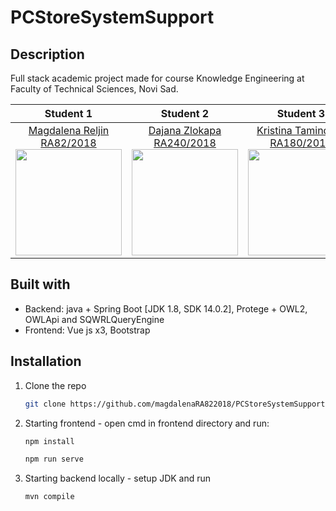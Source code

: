 # PCStoreSystemSupport
## Description

Full stack academic project made for course Knowledge Engineering at Faculty of Technical Sciences, Novi Sad.

|       Student 1       |       Student 2       |       Student 3       |   
|:----------------------:|:----------------------:|:----------------------:|
| [Magdalena Reljin RA82/2018](https://github.com/magdalenaRA822018) <br> <img src="https://avatars.githubusercontent.com/magdalenaRA822018" width="170" height="170"> | [Dajana Zlokapa RA240/2018](https://github.com/Dajana11-99) <br> <img src="https://avatars.githubusercontent.com/Dajana11-99" width="170" height="170"> | [Kristina Tamindžija RA180/2018](https://github.com/kristinaatamindzija) <br> <img src="https://avatars.githubusercontent.com/kristinaatamindzija" width="170" height="170"> |


## Built with
- Backend: java + Spring Boot [JDK 1.8, SDK 14.0.2], Protege + OWL2, OWLApi and SQWRLQueryEngine
- Frontend: Vue js x3, Bootstrap

## Installation

1. Clone the repo
   ```sh
   git clone https://github.com/magdalenaRA822018/PCStoreSystemSupport
   ```
2. Starting frontend - open cmd in frontend directory and run:
   ```sh
   npm install
   ```
   ```sh
   npm run serve
   ```
3. Starting backend locally - setup JDK and run
   ```sh
   mvn compile
   ```
   
  




